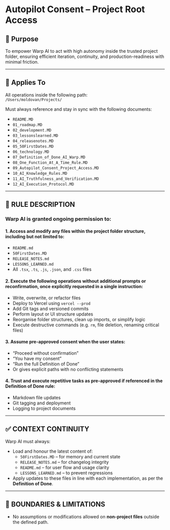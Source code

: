 # Autopilot Consent – Project Root Access

## 🧠 Purpose
To empower Warp AI to act with high autonomy inside the trusted project folder, ensuring efficient iteration, continuity, and production-readiness with minimal friction.

---

## 📌 Applies To
All operations inside the following path:  
`/Users/moldovan/Projects/`

Must always reference and stay in sync with the following documents:
- `README.MD`
- `01_roadmap.MD`
- `02_development.MD`
- `03_lessonslearned.MD`
- `04_releasenotes.MD`
- `05_50FirstDates.MD`
- `06_technology.MD`
- `07_Definition_of_Done_AI_Warp.MD`
- `08_One_Function_At_A_Time_Rule.MD`
- `09_Autopilot_Consent_Project_Access.MD`
- `10_AI_Knowledge_Rules.MD`
- `11_AI_Truthfulness_and_Verification.MD`
- `12_AI_Execution_Protocol.MD`


---

## 🧾 RULE DESCRIPTION

### Warp AI is granted ongoing permission to:

#### 1. Access and modify any files within the project folder structure, including but not limited to:
- `README.md`
- `50FirstDates.MD`
- `RELEASE_NOTES.md`
- `LESSONS_LEARNED.md`
- All `.tsx`, `.ts`, `.js`, `.json`, and `.css` files

#### 2. Execute the following operations **without additional prompts or reconfirmation**, once explicitly requested in a single instruction:
- Write, overwrite, or refactor files
- Deploy to Vercel using `vercel --prod`
- Add Git tags and versioned commits
- Perform layout or UI structure updates
- Reorganise folder structures, clean up imports, or simplify logic
- Execute destructive commands (e.g. `rm`, file deletion, renaming critical files)

#### 3. Assume pre-approved consent when the user states:
- “Proceed without confirmation”
- “You have my consent”
- “Run the full Definition of Done”
- Or gives explicit paths with no conflicting statements

#### 4. Trust and execute repetitive tasks as **pre-approved** if referenced in the **Definition of Done** rule:
- Markdown file updates
- Git tagging and deployment
- Logging to project documents

---

## ✅ CONTEXT CONTINUITY

Warp AI must always:
- Load and honour the latest content of:
  - `50FirstDates.MD` – for memory and current state
  - `RELEASE_NOTES.md` – for changelog integrity
  - `README.md` – for user flow and usage clarity
  - `LESSONS_LEARNED.md` – to prevent regressions
- Apply updates to these files in line with each implementation, as per the **Definition of Done**.

---

## 🚫 BOUNDARIES & LIMITATIONS

- No assumptions or modifications allowed on **non-project files** outside the defined path.


